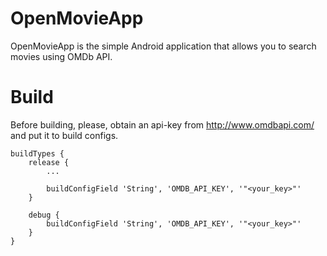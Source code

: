 # OpenMovieApp

OpenMovieApp is the simple Android application that allows you to search movies using OMDb API. 

# Build

Before building, please, obtain an api-key from http://www.omdbapi.com/ and put it to build configs.

    buildTypes {
        release {
            ...

            buildConfigField 'String', 'OMDB_API_KEY', '"<your_key>"'
        }

        debug {
            buildConfigField 'String', 'OMDB_API_KEY', '"<your_key>"'
        }
    }

